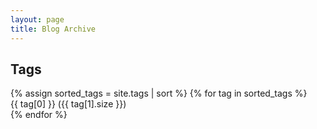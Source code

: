 ```yaml
---
layout: page
title: Blog Archive
---
```


<div class="archive-container">
  <div class="tags-sidebar">
    <h2>Tags</h2>
    {% assign sorted_tags = site.tags | sort %}
    {% for tag in sorted_tags %}
      <div class="tag-group">
        <div class="tag-name">{{ tag[0] }} ({{ tag[1].size }})</div>
      </div>
    {% endfor %}
  </div>
</div>